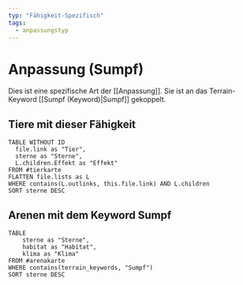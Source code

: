 ```yaml
---
typ: "Fähigkeit-Spezifisch"
tags:
  - anpassungstyp
---  
```


# Anpassung (Sumpf)  
Dies ist eine spezifische Art der [[Anpassung]]. Sie ist an das Terrain-Keyword [[Sumpf (Keyword)|Sumpf]] gekoppelt.  
## Tiere mit dieser Fähigkeit  

```dataview 
TABLE WITHOUT ID   
  file.link as "Tier",   
  sterne as "Sterne",
  L.children.Effekt as "Effekt"
FROM #tierkarte
FLATTEN file.lists as L
WHERE contains(L.outlinks, this.file.link) AND L.children
SORT sterne DESC
```

## Arenen mit dem Keyword Sumpf

```dataview 
TABLE   
	sterne as "Sterne",   
	habitat as "Habitat",   
	klima as "Klima" 
FROM #arenakarte 
WHERE contains(terrain_keywords, "Sumpf") 
SORT sterne DESC
```